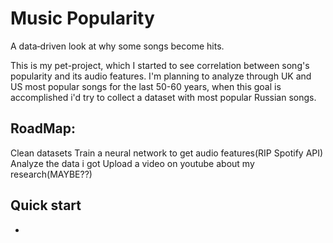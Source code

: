 # Music Popularity
A data‑driven look at why some songs become hits.

This is my pet-project, which I started to see correlation between song's popularity and its audio features. I'm planning to analyze through UK and US most popular songs for the last 50-60 years, when this goal is accomplished i'd try to collect a dataset with most popular Russian songs.

## RoadMap:
Clean datasets
Train a neural network to get audio features(RIP Spotify API)
Analyze the data i got
Upload a video on youtube about my research(MAYBE??)


## Quick start
-

